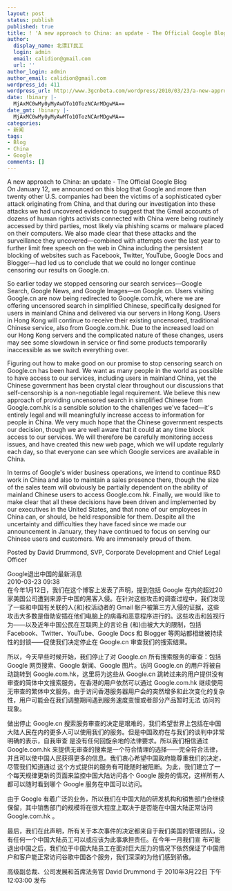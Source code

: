 ```yaml
---
layout: post
status: publish
published: true
title: ! 'A new approach to China: an update - The Official Google Blog（原文&#47;翻译)'
author:
  display_name: 北漂IT民工
  login: admin
  email: calidion@gmail.com
  url: ''
author_login: admin
author_email: calidion@gmail.com
wordpress_id: 411
wordpress_url: http://www.3gcnbeta.com/wordpress/2010/03/23/a-new-approach-to-china-an-update-the-official-google-blog/
date: !binary |-
  MjAxMC0wMy0yMyAwOTo1OTozNCArMDgwMA==
date_gmt: !binary |-
  MjAxMC0wMy0yMyAwMTo1OTozNCArMDgwMA==
categories:
- 新闻
tags:
- Blog
- China
- Google
comments: []
---
```

<p>A new approach to China: an update - The Official Google Blog<br />
On January 12, we announced on this blog that Google and more than twenty other U.S. companies had been the victims of a sophisticated cyber attack originating from China, and that during our investigation into these attacks we had uncovered evidence to suggest that the Gmail accounts of dozens of human rights activists connected with China were being routinely accessed by third parties, most likely via phishing scams or malware placed on their computers. We also made clear that these attacks and the surveillance they uncovered&mdash;combined with attempts over the last year to further limit free speech on the web in China including the persistent blocking of websites such as Facebook, Twitter, YouTube, Google Docs and Blogger&mdash;had led us to conclude that we could no longer continue censoring our results on Google.cn. </p>
<p>So earlier today we stopped censoring our search services&mdash;Google Search, Google News, and Google Images&mdash;on Google.cn. Users visiting Google.cn are now being redirected to Google.com.hk, where we are offering uncensored search in simplified Chinese, specifically designed for users in mainland China and delivered via our servers in Hong Kong. Users in Hong Kong will continue to receive their existing uncensored, traditional Chinese service, also from Google.com.hk. Due to the increased load on our Hong Kong servers and the complicated nature of these changes, users may see some slowdown in service or find some products temporarily inaccessible as we switch everything over. </p>
<p>Figuring out how to make good on our promise to stop censoring search on Google.cn has been hard. We want as many people in the world as possible to have access to our services, including users in mainland China, yet the Chinese government has been crystal clear throughout our discussions that self-censorship is a non-negotiable legal requirement. We believe this new approach of providing uncensored search in simplified Chinese from Google.com.hk is a sensible solution to the challenges we've faced&mdash;it's entirely legal and will meaningfully increase access to information for people in China. We very much hope that the Chinese government respects our decision, though we are well aware that it could at any time block access to our services. We will therefore be carefully monitoring access issues, and have created this new web page, which we will update regularly each day, so that everyone can see which Google services are available in China. </p>
<p>In terms of Google's wider business operations, we intend to continue R&D work in China and also to maintain a sales presence there, though the size of the sales team will obviously be partially dependent on the ability of mainland Chinese users to access Google.com.hk. Finally, we would like to make clear that all these decisions have been driven and implemented by our executives in the United States, and that none of our employees in China can, or should, be held responsible for them. Despite all the uncertainty and difficulties they have faced since we made our announcement in January, they have continued to focus on serving our Chinese users and customers. We are immensely proud of them.</p>
<p>Posted by David Drummond, SVP, Corporate Development and Chief Legal Officer</p>
<p>Google退出中国的最新消息<br />
2010-03-23 09:38<br />
在今年1月12日，我们在这个博客上发表了声明，提到包括 Google 在内的超过20家美国公司遭到来源于中国的黑客入侵。在针对这些攻击的调查过程中，我们发现了一些和中国有关联的人{和}权活动者的 Gmail 帐户被第三方入侵的证据，这些攻击大多数是借助安插在他们电脑上的病毒和恶意程序进行的。这些攻击和监视行为&mdash;&mdash;以及近年中国公民在互联网上的言论自 {和}由被大大的限制，包括 Facebook、Twitter、YouTube、Google Docs 和 Blogger 等网站都相继被持续性的封锁&mdash;&mdash;促使我们决定停止在 Google.cn 审查我们的搜索结果。 </p>
<p>所以，今天早些时候开始，我们停止了对 Google.cn 所有搜索服务的审查：包括 Google 网页搜索、Google 新闻、Google 图片。访问 Google.cn 的用户将被自动跳转到 Google.com.hk，这里将为这些从 Google.cn 跳转过来的用户提供没有审查的简体中文搜索服务。在香港的用户依然可以通过 Google.com.hk 继续使用无审查的繁体中文服务。由于访问香港服务器用户会的突然增多和此次变化的复杂性，用户可能会在我们调整期间遇到服务速度变慢或者部分产品暂时无法 访问的现象。 </p>
<p>做出停止 Google.cn 搜索服务审查的决定是艰难的，我们希望世界上包括在中国大陆人民在内的更多人可以使用我们的服务。但是中国政府在与我们的谈判中非常明确的表示，自我审查 是没有任何回旋余地的法律要求。所以我们相信通过 Google.com.hk 来提供无审查的搜索是一个符合情理的选择&mdash;&mdash;完全符合法律，并且可以使中国人民获得更多的信息。我们衷心希望中国政府能尊重我们的决定，尽管我们知道通过 这个方式提供的服务有可能随时被阻断。为此，我们建立了一个每天规律更新的页面来监控中国大陆访问各个 Google 服务的情况，这样所有人都可以随时看到哪个 Google 服务在中国可以访问。 </p>
<p>由于 Google 有着广泛的业务，所以我们在中国大陆的研发机构和销售部门会继续保留，其中销售部门的规模将在很大程度上取决于是否能在中国大陆正常访问 Google.com.hk 。 </p>
<p>最后，我们在此声明，所有关于本次事件的决定都来自于我们美国的管理团队，没有任何一个中国大陆员工可以或应该为此事承担责任。在今年一月我们宣 布可能退出中国之后，我们位于中国大陆员工在面对巨大压力的情况下依然保证了中国用户和客户能正常访问谷歌中国各个服务，我们深深的为他们感到骄傲。 </p>
<p>高级副总裁、公司发展和首席法务官 David Drummond 于 2010年3月22日 下午12:03:00 发布</p>
